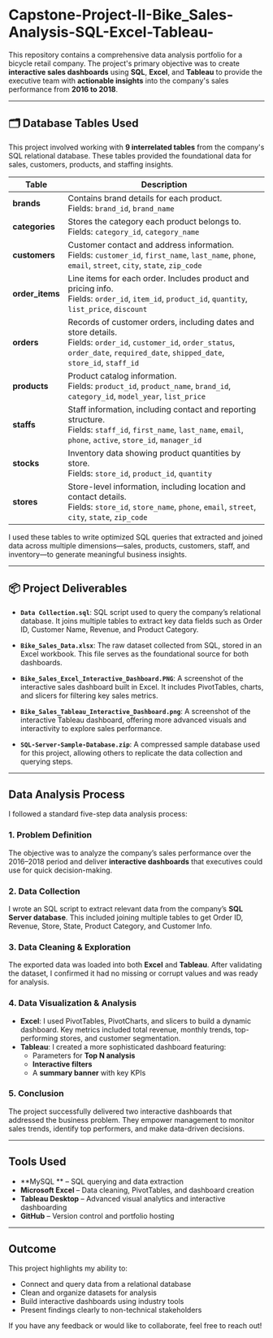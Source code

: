 # Capstone-Project-II-Bike_Sales-Analysis-SQL-Excel-Tableau-

This repository contains a comprehensive data analysis portfolio for a bicycle retail company. The project's primary objective was to create **interactive sales dashboards** using **SQL**, **Excel**, and **Tableau** to provide the executive team with **actionable insights** into the company's sales performance from **2016 to 2018**.

---

## 🗂️ Database Tables Used

This project involved working with **9 interrelated tables** from the company's SQL relational database. These tables provided the foundational data for sales, customers, products, and staffing insights.

| Table         | Description |
|---------------|-------------|
| **brands**    | Contains brand details for each product. <br> Fields: `brand_id`, `brand_name` |
| **categories**| Stores the category each product belongs to. <br> Fields: `category_id`, `category_name` |
| **customers** | Customer contact and address information. <br> Fields: `customer_id`, `first_name`, `last_name`, `phone`, `email`, `street`, `city`, `state`, `zip_code` |
| **order_items** | Line items for each order. Includes product and pricing info. <br> Fields: `order_id`, `item_id`, `product_id`, `quantity`, `list_price`, `discount` |
| **orders**    | Records of customer orders, including dates and store details. <br> Fields: `order_id`, `customer_id`, `order_status`, `order_date`, `required_date`, `shipped_date`, `store_id`, `staff_id` |
| **products**  | Product catalog information. <br> Fields: `product_id`, `product_name`, `brand_id`, `category_id`, `model_year`, `list_price` |
| **staffs**    | Staff information, including contact and reporting structure. <br> Fields: `staff_id`, `first_name`, `last_name`, `email`, `phone`, `active`, `store_id`, `manager_id` |
| **stocks**    | Inventory data showing product quantities by store. <br> Fields: `store_id`, `product_id`, `quantity` |
| **stores**    | Store-level information, including location and contact details. <br> Fields: `store_id`, `store_name`, `phone`, `email`, `street`, `city`, `state`, `zip_code` |

I used these tables to write optimized SQL queries that extracted and joined data across multiple dimensions—sales, products, customers, staff, and inventory—to generate meaningful business insights.

----

## 📦 Project Deliverables

- **`Data Collection.sql`**: SQL script used to query the company’s relational database. It joins multiple tables to extract key data fields such as Order ID, Customer Name, Revenue, and Product Category.
  
- **`Bike_Sales_Data.xlsx`**: The raw dataset collected from SQL, stored in an Excel workbook. This file serves as the foundational source for both dashboards.
  
- **`Bike_Sales_Excel_Interactive_Dashboard.PNG`**: A screenshot of the interactive sales dashboard built in Excel. It includes PivotTables, charts, and slicers for filtering key sales metrics.
  
- **`Bike_Sales_Tableau_Interactive_Dashboard.png`**: A screenshot of the interactive Tableau dashboard, offering more advanced visuals and interactivity to explore sales performance.
  
- **`SQL-Server-Sample-Database.zip`**: A compressed sample database used for this project, allowing others to replicate the data collection and querying steps.

---

## Data Analysis Process

I followed a standard five-step data analysis process:

### 1. **Problem Definition**
The objective was to analyze the company’s sales performance over the 2016–2018 period and deliver **interactive dashboards** that executives could use for quick decision-making.

### 2. **Data Collection**
I wrote an SQL script to extract relevant data from the company’s **SQL Server database**. This included joining multiple tables to get Order ID, Revenue, Store, State, Product Category, and Customer Info.

### 3. **Data Cleaning & Exploration**
The exported data was loaded into both **Excel** and **Tableau**. After validating the dataset, I confirmed it had no missing or corrupt values and was ready for analysis.

### 4. **Data Visualization & Analysis**
- **Excel**: I used PivotTables, PivotCharts, and slicers to build a dynamic dashboard. Key metrics included total revenue, monthly trends, top-performing stores, and customer segmentation.
- **Tableau**: I created a more sophisticated dashboard featuring:
  - Parameters for **Top N analysis**
  - **Interactive filters**
  - A **summary banner** with key KPIs

### 5. **Conclusion**
The project successfully delivered two interactive dashboards that addressed the business problem. They empower management to monitor sales trends, identify top performers, and make data-driven decisions.

---

## Tools Used

- **MySQL ** – SQL querying and data extraction  
- **Microsoft Excel** – Data cleaning, PivotTables, and dashboard creation  
- **Tableau Desktop** – Advanced visual analytics and interactive dashboarding  
- **GitHub** – Version control and portfolio hosting

---

## Outcome

This project highlights my ability to:
- Connect and query data from a relational database  
- Clean and organize datasets for analysis  
- Build interactive dashboards using industry tools  
- Present findings clearly to non-technical stakeholders

If you have any feedback or would like to collaborate, feel free to reach out!

